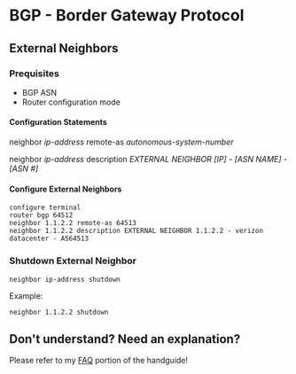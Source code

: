 # BGP - Border Gateway Protocol

## External Neighbors

### Prequisites

* BGP ASN
* Router configuration mode

#### Configuration Statements

neighbor _ip-address_ remote-as _autonomous-system-number_

neighbor _ip-address_ description _EXTERNAL NEIGHBOR [IP] - [ASN NAME] - [ASN #]_

#### Configure External Neighbors       

```
configure terminal
router bgp 64512
neighbor 1.1.2.2 remote-as 64513
neighbor 1.1.2.2 description EXTERNAL NEIGHBOR 1.1.2.2 - verizon datacenter - AS64513
```

### Shutdown External Neighbor

```
neighbor ip-address shutdown
```

Example:

```
neighbor 1.1.2.2 shutdown
```

## Don't understand? Need an explanation?

Please refer to my [FAQ](https://github.com/gil-ryan/ultimate-cli-handbook#learn-more-faq) portion of the handguide!
